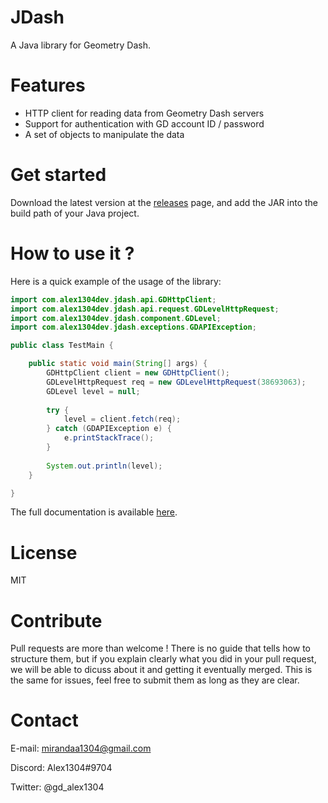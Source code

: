 # JDash

A Java library for Geometry Dash.

# Features

- HTTP client for reading data from Geometry Dash servers
- Support for authentication with GD account ID / password
- A set of objects to manipulate the data

# Get started

Download the latest version at the [releases](https://github.com/Alex1304/jdash/releases) page, and add the JAR into the build path of your Java project.

# How to use it ?

Here is a quick example of the usage of the library:

```Java
import com.alex1304dev.jdash.api.GDHttpClient;
import com.alex1304dev.jdash.api.request.GDLevelHttpRequest;
import com.alex1304dev.jdash.component.GDLevel;
import com.alex1304dev.jdash.exceptions.GDAPIException;

public class TestMain {

	public static void main(String[] args) {
		GDHttpClient client = new GDHttpClient();
		GDLevelHttpRequest req = new GDLevelHttpRequest(38693063);
		GDLevel level = null;
		
		try {
			level = client.fetch(req);
		} catch (GDAPIException e) {
			e.printStackTrace();
		}
		
		System.out.println(level);
	}

}

```

The full documentation is available [here](http://jdash.readthedocs.io/en/latest).

# License

MIT

# Contribute

Pull requests are more than welcome ! There is no guide that tells how to structure them, but if you explain clearly what you did in your pull request, we will be able to dicuss about it and getting it eventually merged. This is the same for issues, feel free to submit them as long as they are clear.

# Contact

E-mail: mirandaa1304@gmail.com

Discord: Alex1304#9704

Twitter: @gd_alex1304
